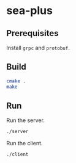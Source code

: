 # sea-plus

## Prerequisites

Install `grpc` and `protobuf`.

## Build

```bash
cmake .
make
```

## Run

Run the server.

```bash
./server
```

Run the client.

```bash
./client
```
